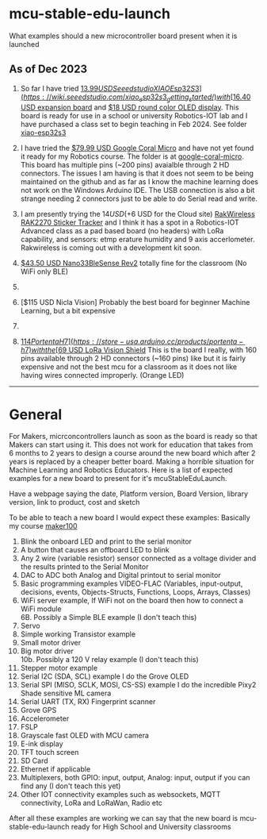 # mcu-stable-edu-launch
What examples should a new microcontroller board present when it is launched

## As of Dec 2023 

1. So far I have tried [$13.99 USD Seeedstudio XIAO Esp32S3](https://wiki.seeedstudio.com/xiao_esp32s3_getting_started/) with [$16.40 USD expansion board](https://www.seeedstudio.com/Seeeduino-XIAO-Expansion-board-p-4746.html) and [$18 USD round color OLED display](https://www.seeedstudio.com/Seeed-Studio-Round-Display-for-XIAO-p-5638.html). This board is ready for use in a school or university Robotics-IOT lab and I have purchased a class set to begin teaching in Feb 2024. See folder [xiao-esp32s3](xiao-esp32s3)

2. I have tried the [$79.99 USD Google Coral Micro](https://coral.ai/products/dev-board-micro/) and have not yet found it ready for my Robotics course. The folder is at [google-coral-micro](google-coral-micro). This board has multiple pins (~200 pins) avaialble through 2 HD connectors. The issues I am having is that it does not seem to be being maintained on the github and as far as I know the machine learning does not work on the Windows Arduino IDE. The USB connection is also a bit strange needing 2 connectors just to be able to do Serial read and write.

3. I am presently trying the $14 USD (+$6 USD for the Cloud site) [RakWireless RAK2270 Sticker Tracker](https://store.rakwireless.com/products/rak2270-rak-sticker-tracker) and I think it has a spot in a Robotics-IOT Advanced class as a pad based board (no headers) with LoRa capability, and sensors: etmp erature humidity and 9 axis accerlometer. Rakwireless is coming out with a development kit soon.

4. [$43.50 USD Nano33BleSense Rev2](https://store-usa.arduino.cc/products/nano-33-ble-sense-rev2-with-headers) totally fine for the classroom (No WiFi only BLE)
5. 
6. [$115 USD Nicla Vision] Probably the best board for beginner Machine Learning, but a bit expensive
7. 
8. [$114 PortentaH7](https://store-usa.arduino.cc/products/portenta-h7) with the [$69 USD LoRa Vision Shield](https://store-usa.arduino.cc/products/arduino-portenta-vision-shield-lora%C2%AE) This is the board I really, with 160 pins available through 2 HD connectors (~160 pins) like but it is fairly expensive and not the best mcu for a classroom as it does not like having wires connected improperly. (Orange LED)

-------

# General 
For Makers, micrconcontrollers launch as soon as the board is ready so that Makers can start using it. This does not work for education that takes from 6 months to 2 years to design a course around the new board which after 2 years is replaced by a cheaper better board. Making a horrible situation for Machine Learning and Robotics Educators. Here is a list of expected examples for a new board to present for it's mcuStableEduLaunch.


Have a webpage saying the date, Platform version, Board Version, library version, link to product, cost and sketch

To be able to teach a new board I would expect these examples: Basically my course [maker100](https://github.com/hpssjellis/maker100)
1. Blink the onboard LED and print to the serial monitor
2. A button that causes an offboard LED to blink
3. Any 2 wire (variable resistor) sensor connected as a voltage divider and the results printed to the Serial Monitor
4. DAC to ADC both Analog and Digital printout to serial monitor
5. Basic programming examples VIDEO-FLAC (Variables, input-output, decisions, events, Objects-Structs, Functions, Loops, Arrays, Classes)
6. WiFi server example, If WiFi not on the board then how to connect a WiFi module   
6B. Possibly a Simple BLE example (I don't teach this)
7. Servo 
8. Simple working Transistor example  
9. Small motor driver  
10. Big motor driver   
10b. Possibly a 120 V relay example (I don't teach this)
11. Stepper motor example
12. Serial I2C (SDA, SCL) example I do the Grove OLED
13. Serial SPI (MISO, SCLK, MOSI, CS-SS) example I do the incredible Pixy2 Shade sensitive ML camera
14. Serial UART (TX, RX) Fingerprint scanner
15. Grove GPS
16. Accelerometer
17. FSLP
18. Grayscale fast OLED with MCU camera
19. E-ink display
20. TFT touch screen
21. SD Card 
22. Ethernet if applicable
23. Multiplexers, both GPIO: input, output, Analog: input, output if you can find any (I don't teach this yet)
24. Other IOT connectivity examples such as websockets, MQTT connectivity, LoRa and LoRaWan, Radio etc



After all these examples are working we can say that the new board is mcu-stable-edu-launch ready for High School and University classrooms
